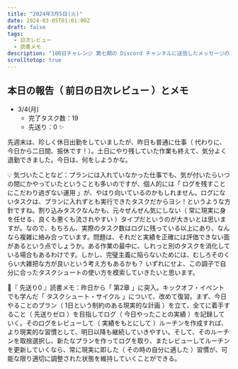 ```yaml
---
title: "2024年3月5日(火)"
date: 2024-03-05T01:01:00Z
draft: false
tags:
  - 日次レビュー
  - 読書メモ
description: "100日チャレンジ 第七期の Discord チャンネルに送信したメッセージのアーカイブ"
scrolltotop: true
---
```


## 本日の報告（ 前日の日次レビュー ）とメモ

- 3/4(月)
  - 完了タスク数：19
  - 先送り：0 ✨

先週末は、珍しく休日出勤をしていましたが、昨日も普通に仕事（ 代わりに、今日から二日間、振休です！）。土日にやり残していた作業も終えて、気分よく退勤できました。今日は、何をしようかな。

💡 気づいたことなど：プランには入れていなかった仕事でも、気が付いたらいつの間にかやっていたということも多いのですが、個人的には「 ログを残すことにこだわり過ぎない運用 」が、やはり向いているのかもしれません。ログにないタスクは、プランに入れずとも実行できたタスクだからヨシ！というような方針ですね。割り込みタスクなんかも、元々ぜんぜん気にしない（ 常に現実に身を任せる、良くも悪くも流されやすい ）タイプだというのが大きいとは思いますが。なので、もちろん、実際のタスク数はログに残っている以上にあり、なんなら複雑に絡み合っています。問題は、それだと実績を正確には評価できない面があるという点でしょうか。ある作業の最中に、しれっと別のタスクを消化している場合もあるわけです。しかし、完璧主義に陥らないためには、むしろそのくらい大雑把な方が良いという考え方もあるかも？ いずれにせよ、この調子で自分に合ったタスクシュートの使い方を模索していきたいと思います。

🔖『 先送り0 』読書メモ：昨日から「 第2章 」に突入。キックオフ・イベントでも学んだ「 タスクシュート・サイクル 」について、改めて復習。まず、今日やることのプラン（ 1日という制約のある現実的な計画 ）を立て、全てに着手すること（ 先送りゼロ ）を目指してログ（ 今日やったことの実績 ）を記録していく。そのログをレビューして（ 実績をもとにして ）ルーチンを作成すれば、より現実的な習慣として、明日以降も継続していきやすい。そして、そのルーチンを取捨選択し、新たなプランを作ってログを取り、またレビューしてルーチンを更新していくなら、常に現実に即した（ その時の自分に適した ）習慣が、可能な限り適切に調整された状態を維持していくことができる。
